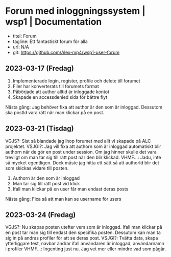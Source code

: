# Forum med inloggningssystem | wsp1 | Documentation

- titel: Forum
- tagline: Ett fantastiskt forum för alla
- url: N/A
- git: https://github.com/Alex-mp4/wsp1-user-forum

## 2023-03-17 (Fredag)
1. Implementerade login, register, profile och delete till forumet
2. Filer har konverterats till forumets format
3. Påbörjade att author alltid är inloggade kontot
4. Skapade en accessdenied sida för bättre flyt

Nästa gång: Jag behöver fixa att author är den som är inloggad. Dessutom ska postId vara rätt när man klickar på en post.

## 2023-03-21 (Tisdag) 
VGJS?: Sist så blandade jag ihop forumet med allt vi skapade på ALC projektet.
VSJGI?: Jag vill fixa att authorn som är inloggad automatiskt blir authorn när de gör en post under session. Om jag hinner skulle det vara trevligt om man tar sig till rätt post när den blir klickad.
VHMF...: Jadu, inte så mycket egentligen. Dock måste jag hitta ett sätt så att authorId blir det som skickas vidare till posten.

1. Authorn är den som är inloggad
2. Man tar sig till rätt post vid klick
3. Ifall man klickar på en user får man endast deras posts

Nästa gång: Fixa så att man kan se username för users

## 2023-03-24 (Fredag)
VGJS?: Nu skapas posten utefter vem som är inloggad. Ifall man klickar på en post tar man sig till endast den specifika posten. Dessutom kan man ta sig in på andras profiler för att se deras post.
VSJGI?: Tvätta data, skapa ytterliggare test, navbar ändrar ifall användaren är inloggad, användarnamn i profiler
VHMF...: Ingenting just nu. Jag vet mer eller mindre vad som pågår.